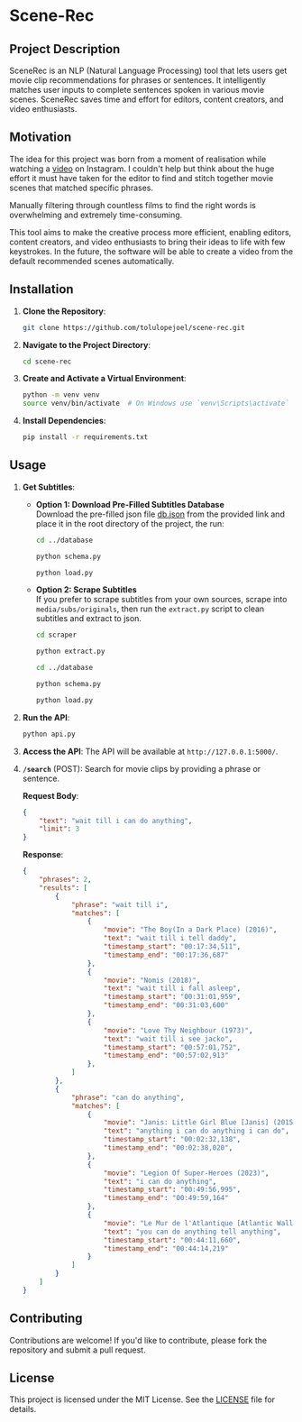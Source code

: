 # Scene-Rec

## Project Description

SceneRec is an NLP (Natural Language Processing) tool that lets users get movie clip recommendations for phrases or sentences. It intelligently matches user inputs to complete sentences spoken in various movie scenes. SceneRec saves time and effort for editors, content creators, and video enthusiasts.

## Motivation

The idea for this project was born from a moment of realisation while watching a [video](https://www.instagram.com/p/C8UYQkXR8Zd/) on Instagram. I couldn't help but think about the huge effort it must have taken for the editor to find and stitch together movie scenes that matched specific phrases. 

Manually filtering through countless films to find the right words is overwhelming and extremely time-consuming.

This tool aims to make the creative process more efficient, enabling editors, content creators, and video enthusiasts to bring their ideas to life with few keystrokes. In the future, the software will be able to create a video from the default recommended scenes automatically.


## Installation

1. **Clone the Repository**:
    ```bash
    git clone https://github.com/tolulopejoel/scene-rec.git
    ```
2. **Navigate to the Project Directory**:
    ```bash
    cd scene-rec
    ```
3. **Create and Activate a Virtual Environment**:
    ```bash
    python -m venv venv
    source venv/bin/activate  # On Windows use `venv\Scripts\activate`
    ```
4. **Install Dependencies**:
    ```bash
    pip install -r requirements.txt
    ```


## Usage

1. **Get Subtitles**:
    - **Option 1: Download Pre-Filled Subtitles Database**  
      Download the pre-filled json file [db.json](https://drive.google.com/file/d/1swANoP9PdFRrCLuzkWM9PSy0q7JWbzzD/view?usp=drivesdk) from the provided link and place it in the root directory of the project, the run:
      ```bash
      cd ../database
      ```
      ```bash
      python schema.py
      ```
      ```bash
      python load.py
      ```
      
    - **Option 2: Scrape Subtitles**  
      If you prefer to scrape subtitles from your own sources, scrape into `media/subs/originals`, then run the `extract.py` script to clean subtitles and extract to json.
      ```bash
      cd scraper
      ```
      ```bash
      python extract.py
      ```
      ```bash
      cd ../database
      ```
      ```bash
      python schema.py
      ```
      ```bash
      python load.py
      ```
2. **Run the API**:
    ```bash
    python api.py
    ```
3. **Access the API**:
   The API will be available at `http://127.0.0.1:5000/`.


4. **`/search`** (POST): Search for movie clips by providing a phrase or sentence.

    **Request Body**:
    ```json
    {
        "text": "wait till i can do anything",
        "limit": 3
    }
    ```

    **Response**:
    ```json
    {
        "phrases": 2,
        "results": [
            {
                "phrase": "wait till i",
                "matches": [
                    {
                        "movie": "The Boy(In a Dark Place) (2016)",
                        "text": "wait till i tell daddy",
                        "timestamp_start": "00:17:34,511",
                        "timestamp_end": "00:17:36,687"
                    },
                    {
                        "movie": "Nomis (2018)",
                        "text": "wait till i fall asleep",
                        "timestamp_start": "00:31:01,959",
                        "timestamp_end": "00:31:03,600"
                    },
                    {
                        "movie": "Love Thy Neighbour (1973)",
                        "text": "wait till i see jacko",
                        "timestamp_start": "00:57:01,752",
                        "timestamp_end": "00:57:02,913"
                    },
                ]
            },
            {
                "phrase": "can do anything",
                "matches": [
                    {
                        "movie": "Janis: Little Girl Blue [Janis] (2015)",
                        "text": "anything i can do anything i can do",
                        "timestamp_start": "00:02:32,138",
                        "timestamp_end": "00:02:38,020",
                    },
                    {
                        "movie": "Legion Of Super-Heroes (2023)",
                        "text": "i can do anything",
                        "timestamp_start": "00:49:56,995",
                        "timestamp_end": "00:49:59,164"
                    },
                    {
                        "movie": "Le Mur de l'Atlantique [Atlantic Wall] (1970)",
                        "text": "you can do anything tell anything",
                        "timestamp_start": "00:44:11,660",
                        "timestamp_end": "00:44:14,219"
                    }
                ]
            }
        ]
    }
    ```

## Contributing

Contributions are welcome! If you'd like to contribute, please fork the repository and submit a pull request.

## License

This project is licensed under the MIT License. See the [LICENSE](LICENSE) file for details.
